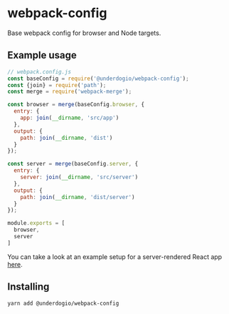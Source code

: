 # webpack-config

Base webpack config for browser and Node targets.

## Example usage

```javascript
// webpack.config.js
const baseConfig = require('@underdogio/webpack-config');
const {join} = require('path');
const merge = require('webpack-merge');

const browser = merge(baseConfig.browser, {
  entry: {
    app: join(__dirname, 'src/app')
  },
  output: {
    path: join(__dirname, 'dist')
  }
});

const server = merge(baseConfig.server, {
  entry: {
    server: join(__dirname, 'src/server')
  },
  output: {
    path: join(__dirname, 'dist/server')
  }
});

module.exports = [
  browser,
  server
]
```

You can take a look at an example setup for a server-rendered React app [here](https://github.com/underdogio/webpack-config/tree/master/example).

## Installing

```bash
yarn add @underdogio/webpack-config
```
